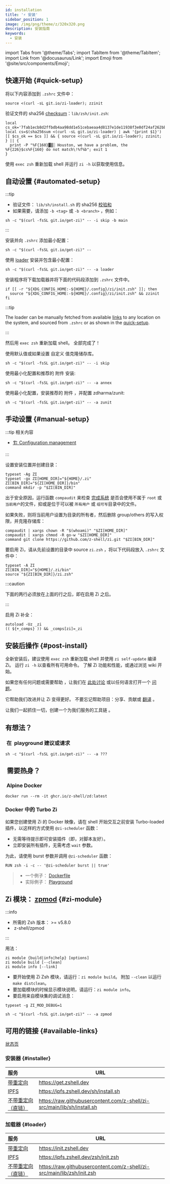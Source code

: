 ```yaml
---
id: installation
title: '⚡️ 安装'
sidebar_position: 1
image: /img/png/theme/z/320x320.png
description: 安装指南
keywords:
  - 安装
---
```


<!-- @format -->

import Tabs from '@theme/Tabs'; import TabItem from '@theme/TabItem'; import Link from '@docusaurus/Link'; import Emoji from '@site/src/components/Emoji';

## <i class="fas fa-spinner fa-spin"></i> 快速开始 {#quick-setup}

将以下内容添加到 `.zshrc` 文件中：

<Tabs>
  <TabItem value="instant-source" label="Instant" default>

```shell title="~/.zshrc"
source <(curl -sL git.io/zi-loader); zzinit
```

  </TabItem>
  <TabItem value="verified-source" label="Verified">

验证文件的 sha256 [checksum][checksum]：`lib/zsh/init.zsh`:

```shell showLineNumbers title="~/.zshrc"
local cs_ok='7fab1ecb8d2ffbdb4aa98dd1e51cebaeaa4d8137e1de11938f3e0df24af262bb'
local cs=$(sha256sum <(curl -sL git.io/zi-loader) | awk '{print $1}')
[[ $cs_ok == $cs ]] && { source <(curl -sL git.io/zi-loader); zzinit; } || {
  print -P "%F{160}▓▒░ Houston, we have a problem, the %F{226}$cs%F{160} do not match\!%f%b"; exit 1
}
```

  </TabItem>
</Tabs>

使用 `exec zsh` 重新加载 shell 并运行 `zi -h` 以获取使用信息。

## <i class="fas fa-spinner fa-spin"></i> 自动设置 {#automated-setup}

:::tip

- 验证文件： `lib/sh/install.sh` 的 sha256 [校验和][checksum]
- 如果需要，请添加 `-b <tag>` 或 `-b <branch>` ，例如：

```shell
sh -c "$(curl -fsSL git.io/get-zi)" -- -i skip -b main
```

:::

<Tabs>
  <TabItem value="minimal" label="Minimal" default>

安装并向 `.zshrc` 添加最小配置：

```shell
sh -c "$(curl -fsSL git.io/get-zi)" --
```

  </TabItem>
  <TabItem value="minimal-loader" label="Loader">

使用 [loader](#loader) 安装并包含最小配置：

```shell
sh -c "$(curl -fsSL git.io/get-zi)" -- -a loader
```

安装程序将下载加载器并将下面的代码段添加到 `.zshrc` 文件中。

```shell showLineNumbers
if [[ -r "${XDG_CONFIG_HOME:-${HOME}/.config}/zi/init.zsh" ]]; then
  source "${XDG_CONFIG_HOME:-${HOME}/.config}/zi/init.zsh" && zzinit
fi
```

:::tip

The loader can be manually fetched from available [links](#loader) to any location on the system, and sourced from `.zshrc` or as shown in the [quick-setup](#quick-setup).

:::

然后用 `exec zsh` 重新加载 shell。 全部完成了！

  </TabItem>
  <TabItem value="repository" label="Repository">

使用默认值或如果设置 <Link to="/docs/guides/customization#customizing-paths">自定义</Link> 值克隆储存库。

```shell
sh -c "$(curl -fsSL git.io/get-zi)" -- -i skip
```

  </TabItem>
  <TabItem value="minimal-annexes" label="Annex">

使用最小化配置和推荐的 <Link to="/ecosystem/annexes/overview">附件</Link> 安装:

```shell
sh -c "$(curl -fsSL git.io/get-zi)" -- -a annex
```

  </TabItem>
  <TabItem value="minimal-zunit" label="ZUnit">

使用最小化配置，安装推荐的 <Link to="/ecosystem/annexes/overview">附件</Link> ，并配置 <Link href="https://github.com/zdharma/zunit">zdharma/zunit</Link>:

```shell
sh -c "$(curl -fsSL git.io/get-zi)" -- -a zunit
```

  </TabItem>
  </Tabs>

## <i class="fas fa-spinner fa-spin"></i> 手动设置 {#manual-setup}

:::tip 相关内容

- [🏗 Configuration management](/docs/guides/customization#customizing-paths)

:::

设置安装位置并创建目录：

```shell showLineNumbers
typeset -Ag ZI
typeset -gx ZI[HOME_DIR]="${HOME}/.zi" ZI[BIN_DIR]="${ZI[HOME_DIR]}/bin"
command mkdir -p "$ZI[BIN_DIR]"
```

出于安全原因，运行函数 `compaudit` 来检查 [完成系统][completion-system] 是否会使用不属于 `root` 或 `当前用户`的文件，抑或是位于可以被 `所有用户` 或 `组可写`目录中的文件。

如果失败，则将当前用户设置为目录的所有者，然后删除 group/others 的写入权限，并克隆存储库：

```shell showLineNumbers
compaudit | xargs chown -R "$(whoami)" "$ZI[HOME_DIR]"
compaudit | xargs chmod -R go-w "$ZI[HOME_DIR]"
command git clone https://github.com/z-shell/zi.git "$ZI[BIN_DIR]"
```

要启用 Zi，请从先前设置的目录中 source `zi.zsh` ，将以下代码段放入 `.zshrc` 文件中：

```shell title="~/.zshrc" showLineNumbers
typeset -A ZI
ZI[BIN_DIR]="${HOME}/.zi/bin"
source "${ZI[BIN_DIR]}/zi.zsh"
```

:::caution

下面的两行必须放在上面的行之后，即在启用 Zi 之后。

:::

启用 Zi 补全：

```shell title="~/.zshrc" showLineNumbers
autoload -Uz _zi
(( ${+_comps} )) && _comps[zi]=_zi
```

## <i class="fas fa-spinner fa-spin"></i> 安装后操作 {#post-install}

全新安装后，建议使用 `exec zsh` 重新加载 shell 并使用 `zi self-update` 编译 Zi。 运行 `zi -h` 以查看所有可用命令。 了解 Zi 功能和性能，或通过浏览 wiki 开始。

如果您有任何问题或需要帮助 <Emoji symbol="🤦‍♂️" label="man-facepalming"/>，让我们在 [此处讨论][discuss] 或以任何语言打开一个 [问题][issue]。

它帮助我们改进并让 Zi 变得更好。 不要忘记帮助项目：分享、贡献或 [翻译][translate] <Emoji symbol="🌐" label="globe-with-meridians"/> <Emoji symbol="🥰" label="smiling-face-with-hearts"/> <Emoji symbol="🤓" label="nerd-face"/>。

让我们一起抓住一切，创建一个为我们服务的工具链 <Emoji symbol="🚀" label="rocket"/>。

## <i class="fas fa-sync-alt fa-spin"></i> 有想法？

### <i class="fa-solid fa-list-check"></i>&nbsp;在&nbsp;<Link href="https://github.com/z-shell/playground"> playground 建议或请求</Link>

```shell
sh -c "$(curl -fsSL git.io/get-zi)" -- -a ???
```

## <i class="fas fa-sync-alt fa-spin"></i>&nbsp;需要热身？

### <i class="fa-brands fa-docker"></i>&nbsp;<Link href="https://github.com/z-shell/zd/pkgs/container/zd">Alpine Docker</Link>

```shell
docker run --rm -it ghcr.io/z-shell/zd:latest
```

### <i class="fa-brands fa-docker"></i> Docker 中的 Turbo Zi

如果您创建使用 Zi 的 Docker 映像，请在 shell 开始交互之前安装 Turbo-loaded 插件，以这样的方式使用 `@zi-scheduler` 函数：

- 无需等待提示即可安装插件（即，对脚本友好）。
- 立即安装所有插件，无需考虑 `wait` 参数。

为此，请使用 burst 参数并调用 `@zi-scheduler` 函数：

```docker
RUN zsh -i -c -- '@zi-scheduler burst || true'
```

> - 一个例子： [Dockerfile][dockerfile]
> - 实际例子： [Playground][playground]

## <i class="fas fa-cog fa-pulse"></i> Zi 模块： [zpmod][z-shell/zpmod] {#zi-module}

:::info

- 所需的 Zsh 版本： >= v5.8.0
- <i className="fa-brands fa-github"></i>&nbsp;<Link href="https://github.com/z-shell/zpmod">z-shell/zpmod</Link>

:::

<Tabs>
  <TabItem value="with-zi" label="With Zi" default>

用法：

```shell showLineNumbers
zi module {build|info|help} [options]
zi module build [--clean]
zi module info [--link]
```

- 要开始使用 Zi Zsh 模块，请运行：`zi module build`。 附加 `--clean` 以运行 `make distclean`。
- 要加载模块的时候显示模块说明，请运行：`zi module info`。
- 要启用来自模块集的调试消息：

```shell
typeset -g ZI_MOD_DEBUG=1
```

</TabItem>
  <TabItem value="standalone" label="Standalone">

```shell
sh -c "$(curl -fsSL git.io/get-zi)" -- -a zpmod
```

  </TabItem>
</Tabs>

## <i class="fas fa-sync-alt fa-spin"></i> 可用的链接 {#available-links}

[状态页][status] <Emoji symbol="✅" label="check-mark-button"/>

### <i class="fa-solid fa-gear"></i> 安装器 {#installer}

| 服务                           | URL                                                                       |
|:---------------------------- | ------------------------------------------------------------------------- |
| [带重定向][get.zshell.dev]       | <https://get.zshell.dev>                                                  |
| [IPFS][ipfs.io]              | <https://ipfs.zshell.dev/sh/install.sh>                                   |
| [不带重定向 （直链）][direct-install] | <https://raw.githubusercontent.com/z-shell/zi-src/main/lib/sh/install.sh> |

### <i class="fa-brands fa-superpowers"></i> 加载器 {#loader}

| 服务                        | URL                                                                      |
|:------------------------- | ------------------------------------------------------------------------ |
| [带重定向][init.zshell.dev]   | <https://init.zshell.dev>                                                |
| [IPFS][ipfs.io]           | <https://ipfs.zshell.dev/zsh/init.zsh>                                   |
| [不带重定向 （直链）][direct-init] | <https://raw.githubusercontent.com/z-shell/zi-src/main/lib/zsh/init.zsh> |

<!-- end-of-file -->
<!-- links -->
<!-- external -->

[checksum]: https://raw.githubusercontent.com/z-shell/zi-src/main/lib/checksum.txt
[completion-system]: https://zsh.sourceforge.io/Doc/Release/Completion-System.html#Use-of-compinit
[direct-init]: https://raw.githubusercontent.com/z-shell/zi-src/main/lib/zsh/init.zsh
[direct-install]: https://raw.githubusercontent.com/z-shell/zi-src/main/lib/sh/install.sh
[discuss]: https://github.com/orgs/z-shell/discussions/new
[dockerfile]: https://github.com/robobenklein/configs/blob/master/Dockerfile
[get.zshell.dev]: https://get.zshell.dev
[init.zshell.dev]: https://init.zshell.dev
[ipfs.io]: https://ipfs.io
[issue]: https://github.com/z-shell/zi/issues/new/choose
[playground]: https://github.com/z-shell/playground
[status]: https://status.zshell.dev
[translate]: https://digitalclouds.crowdin.com/z-shell
[z-shell/zpmod]: https://github.com/z-shell/zpmod
